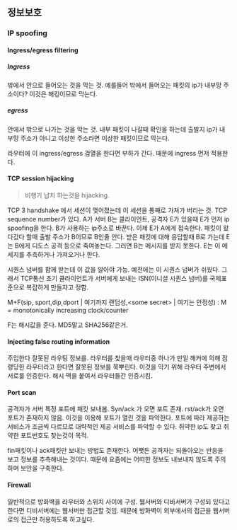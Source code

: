 ## 정보보호

### IP spoofing

#### Ingress/egress filtering

##### Ingress 

밖에서 안으로 들어오는 것을 막는 것. 예를들어 밖에서 들어오는 패킷의 ip가 내부망 주소이다? 이것은 해킹이므로 막는다. 

##### egress

안에서 밖으로 나가는 것을 막는 것. 내부 패킷이 나갈때 확인을 하는데 출발지 ip가 내부망 주소가 아니고 이상한 주소라면 이상한 패킷이므로 막는다. 

라우터에 이 ingress/egress 검열을 한다면 부하가 간다. 때문에 ingress 먼저 적용한다. 

#### TCP session hijacking

> 비행기 납치 하는것을 hijacking.

TCP 3 handshake 에서 세션이 맺어졌는데 이 세션을 통째로 가져가 버리는 것. TCP sequence number가 있다. A가 서버 B는 클라이언트, 공격자 E가 있을때 E가 먼저 ip spoofing을 한다. B가 사용하는 ip주소로 바꾼다. 이제 E가 A에게 접속한다. 패킷이 왔다갔다 할때 출발 주소가 B이므로 B인줄 안다. 받은 패킷에 대해 응답할때 B로 가는데 E는 B에게 디도스 공격 등으로 죽여놓는다. 그러면 B는 메시지를 받지 못한다. E는 이 메세지를 추측하거나 가져오거나 한다. 

시퀀스 넘버를 함께 받는데 이 값을 알아야 가능. 예전에는 이 시퀀스 넘버가 쉬웠다. 그래서 TCP통신 초기 클라이언트가 서버에게 보내는 ISN(이니셜 시퀀스 넘버)를 국제표준으로 복잡하게 만들자고 정함.

M+F(sip, sport,dip,dport | 여기까지 랜덤성,\<some secret> | 여기는 안정성) : M = monotonically increasing clock/counter

F는 해시값을 준다. MD5말고 SHA256같은거.

#### Injecting false routing information

주입한다 잘못된 라우팅 정보를. 라우터를 찾을때 라우터중 하나가 만일 해커에 의해 점령당한 라우터라고 한다면 잘못된 정보를 쭉뿌린다. 이것을 막기 위해 라우터 주변에서 서로를 인증한다. 해시 맥을 붙여서 라우터들간 인증시킴.

#### Port scan

공격자가 서버 특정 포트에 패킷 보내봄. Syn/ack 가 오면 포트 존재. rst/ack가 오면 포트가 존재하지 않음. 이것을 이용해 포트가 열린 것을 파악한다. 포트에 따라 제공하는 서비스가 조금씩 다르므로 대략적인 제공 서비스를 파악할 수 있다. 취약한 ip도 찾고 취약한 포트번호도 찾는것이 목적. 

fin패킷이나 ack패킷만 보내는 방법도 존재한다. 어쨋든 공격자는 되돌아오는 반응을 보고 정보를 추측해내는 것이다. 때문에 요즘에는 어떠한 정보도 내보내지 않도록 주의하며 보안을 구축한다. 

#### Firewall

일반적으로 방화벽을 라우터와 스위치 사이에 구성. 웹서버와 디비서버가 구성되 있다고 한다면 디비서버에는 웹서버만 접근할 것임. 때문에 방화벽이 외부에서의 접근을 웹서버로의 접근만 허용하도록 하고싶다. 